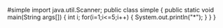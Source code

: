 #simple
import java.util.Scanner;
public class simple
{
public static void main(String args[])
{
int i;
for(i=1;i<=5;i++)
{
System.out.println(&quot;*&quot;);
}
}
}
